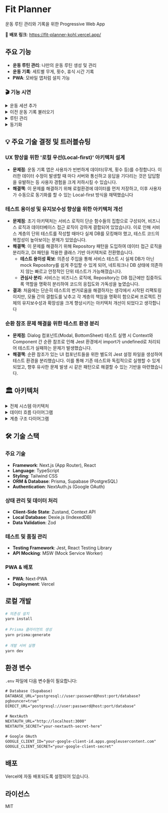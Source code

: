 # Fit Planner

운동 루틴 관리와 기록을 위한 Progressive Web App

🔗 **배포 링크**: https://fit-planner-kohl.vercel.app/

## 주요 기능

- **운동 루틴 관리**: 나만의 운동 루틴 생성 및 관리
- **운동 기록**: 세트별 무게, 횟수, 휴식 시간 기록
- **PWA**: 모바일 앱처럼 설치 가능

### 🎬 기능 시연

<details>
<summary>운동 세션 추가</summary>

![운동 세션 추가](./gifs/add-session.gif)

</details>

<details>
<summary>이전 운동 기록 불러오기</summary>

![이전 운동 불러오기](./gifs/load-prev-workout.gif)

</details>

<details>
<summary>루틴 관리</summary>

![루틴 관리](./gifs/routine.gif)

</details>

<details>
<summary>동기화</summary>

![동기화](./gifs/sync.gif)

</details>

## 💡 주요 기술 결정 및 트러블슈팅

### UX 향상을 위한 '로컬 우선(Local-first)' 아키텍처 설계

- **문제점**: 운동 기록 앱은 사용자가 빈번하게 데이터(무게, 횟수 등)를 수정합니다. 이러한 데이터 수정이 발생할 때 마다 서버와 통신하고 응답을 기다리는 것은 답답함을 유발하는 등 사용자 경험을 크게 저하시킬 수 있습니다.
- **해결책**: 이 문제를 해결하기 위해 로컬환경에 데이터를 먼저 저장하고, 이후 사용자가 수동으로 동기화를 할 수 있는 Local-first 방식을 채택했습니다

### 테스트 용이성 및 유지보수성 향상을 위한 아키텍처 개선

- **문제점**: 초기 아키텍처는 서비스 로직이 단순 함수들의 집합으로 구성되어, 비즈니스 로직과 데이터베이스 접근 로직이 강하게 결합되어 있었습니다. 이로 인해 서비스 계층의 단위 테스트를 작성할 때마다 실제 DB를 모킹해야 했고, 테스트 코드의 복잡성이 높아보이는 문제가 있었습니다.
- **해결책**: 이 문제를 해결하기 위해 Repository 패턴을 도입하여 데이터 접근 로직을 분리하고, DI 패턴을 적용한 클래스 기반 아키텍처로 전환했습니다.
  - **테스트 용이성 확보**: 의존성 주입을 통해 서비스 테스트 시 실제 DB가 아닌 mock Repository를 쉽게 주입할 수 있게 되어, 네트워크나 DB 상태에 의존하지 않는 빠르고 안정적인 단위 테스트가 가능해졌습니다.
  - **관심사 분리**: 서비스는 비즈니스 로직에, Repository는 DB 접근에만 집중하도록 역할을 명확히 분리하여 코드의 응집도와 가독성을 높였습니다.
- **결과**: 처음에는 단순히 테스트의 번거로움을 해결하자는 생각에서 시작된 리팩토링이지만, 모듈 간의 결합도를 낮추고 각 계층의 책임을 명확히 함으로써 프로젝트 전체의 유지보수성과 확장성을 크게 향상시키는 아키텍처 개선이 되었다고 생각합니다

### 순환 참조 문제 해결을 위한 테스트 환경 분리

- **문제점**: Dialog 컴포넌트(Modal, BottomSheet) 테스트 실행 시 Context와 Component 간 순환 참조로 인해 Jest 환경에서 import가 undefined로 처리되어 테스트가 실패하는 문제가 발생했습니다.
- **해결책**: 순환 참조가 있는 UI 컴포넌트들을 위한 별도의 Jest 설정 파일을 생성하여 테스트 환경을 분리했습니다. 이를 통해 기존 테스트와 독립적으로 실행할 수 있게 되었고, 향후 유사한 문제 발생 시 같은 패턴으로 해결할 수 있는 기반을 마련했습니다.

## 🏛️ 아키텍처

<details>
<summary>전체 시스템 아키텍처</summary>

```mermaid
graph TB
    subgraph "사용자 환경 (Client)"
        PWA[Browser / PWA]
        LocalDB[IndexedDB - Dexie.js]
    end

    subgraph "서버 (Next.js / Vercel)"
        AppRouter[App Router & API Routes]
        Auth[NextAuth.js]
    end

    subgraph "외부 서비스"
        Supabase[(Database - Supabase)]
        Google[(Google OAuth)]
    end

    PWA -->|로컬 DB에 우선 저장| LocalDB
    PWA -->|서버에 동기화 요청| AppRouter

    AppRouter -->|데이터 쿼리| Supabase
    AppRouter -->|인증| Auth
    Auth -->|OAuth| Google
```

</details>

<details>
<summary>데이터 흐름 다이어그램</summary>

```mermaid
sequenceDiagram
    participant User
    participant UI
    participant Service
    participant Repository
    participant IndexedDB
    participant API
    participant PostgreSQL

    User->>UI: 운동 기록 입력
    UI->>Service: 데이터 저장 요청
    Service->>Repository: 로컬 저장
    Repository->>IndexedDB: 데이터 저장
    IndexedDB-->>Repository: 저장 완료
    Repository-->>Service: 결과 반환

    Service->>API: 서버 동기화 (비동기)
    API->>PostgreSQL: 데이터 저장
    PostgreSQL-->>API: 저장 완료
    API-->>Service: 동기화 완료

    Service-->>UI: UI 업데이트
    UI-->>User: 저장 완료 표시
```

</details>

<details>
<summary>계층 구조 다이어그램</summary>

```mermaid
graph TD
    subgraph "Presentation Layer"
        Pages[Pages/Routes]
        Components[UI Components]
        Hooks[Custom Hooks]
    end

    subgraph "Business Logic Layer"
        Services[Services - Exercise, Workout, Routine, WorkoutDetail, RoutineDetail, SyncAll]
        Adapters[Adapters - 데이터 변환]
    end

    subgraph "Data Access Layer"
        Repositories[Repositories - BaseRepository, ExerciseRepo, WorkoutRepo, RoutineRepo, DetailRepos]
        APIs[API Clients - HTTP 요청]
    end

    subgraph "Storage Layer"
        LocalDB[IndexedDB - Dexie.js]
        RemoteDB[PostgreSQL - Supabase]
    end

    Pages --> Components
    Components --> Hooks
    Hooks --> Services

    Services --> Adapters
    Services --> Repositories
    Services --> APIs

    Repositories --> LocalDB
    APIs --> RemoteDB

    style Services fill:#e8f5e9
    style Repositories fill:#fff3e0
    style LocalDB fill:#e3f2fd
    style RemoteDB fill:#f3e5f5
```

</details>

## 🛠️ 기술 스택

### 주요 기술

- **Framework**: Next.js (App Router), React
- **Language**: TypeScript
- **Styling**: Tailwind CSS
- **ORM & Database**: Prisma, Supabase (PostgreSQL)
- **Authentication**: NextAuth.js (Google OAuth)

### 상태 관리 및 데이터 처리

- **Client-Side State**: Zustand, Context API
- **Local Database**: Dexie.js (IndexedDB)
- **Data Validation**: Zod

### 테스트 및 품질 관리

- **Testing Framework**: Jest, React Testing Library
- **API Mocking**: MSW (Mock Service Worker)

### PWA & 배포

- **PWA**: Next-PWA
- **Deployment**: Vercel

## 로컬 개발

```bash
# 의존성 설치
yarn install

# Prisma 클라이언트 생성
yarn prisma:generate

# 개발 서버 실행
yarn dev
```

## 환경 변수

`.env` 파일에 다음 변수들이 필요합니다:

```
# Database (Supabase)
DATABASE_URL="postgresql://user:password@host:port/database?pgbouncer=true"
DIRECT_URL="postgresql://user:password@host:port/database"

# NextAuth
NEXTAUTH_URL="http://localhost:3000"
NEXTAUTH_SECRET="your-nextauth-secret-here"

# Google OAuth
GOOGLE_CLIENT_ID="your-google-client-id.apps.googleusercontent.com"
GOOGLE_CLIENT_SECRET="your-google-client-secret"
```

## 배포

Vercel에 자동 배포되도록 설정되어 있습니다.

## 라이선스

MIT
